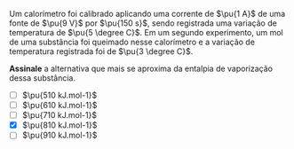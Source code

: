 Um calorímetro foi calibrado aplicando uma corrente de $\pu{1 A}$ de uma fonte de $\pu{9 V}$ por $\pu{150 s}$, sendo registrada uma variação de temperatura de $\pu{5 \degree C}$. Em um segundo experimento, um mol de uma substância foi queimado nesse calorímetro e a variação de temperatura registrada foi de $\pu{3 \degree C}$.

**Assinale** a alternativa que mais se aproxima da entalpia de vaporização dessa substância.

- [ ] $\pu{510 kJ.mol-1}$
- [ ] $\pu{610 kJ.mol-1}$
- [ ] $\pu{710 kJ.mol-1}$
- [x] $\pu{810 kJ.mol-1}$
- [ ] $\pu{910 kJ.mol-1}$

